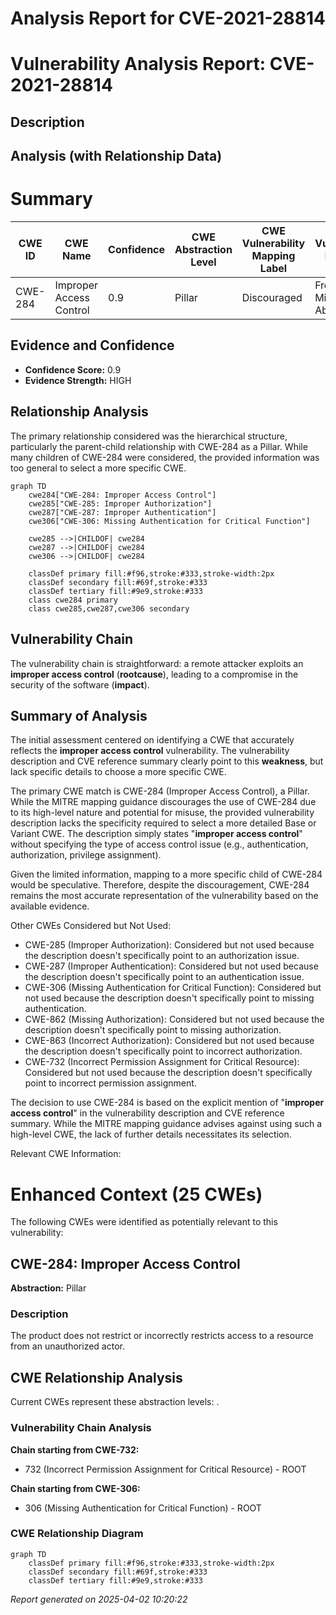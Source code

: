 # Analysis Report for CVE-2021-28814

# Vulnerability Analysis Report: CVE-2021-28814

## Description



## Analysis (with Relationship Data)

# Summary
| CWE ID | CWE Name | Confidence | CWE Abstraction Level | CWE Vulnerability Mapping Label | CWE-Vulnerability Mapping Notes |
|---|---|---|---|---|---|
| CWE-284 | Improper Access Control | 0.9 | Pillar | Discouraged | Frequent Misuse, Abstraction |

## Evidence and Confidence

*   **Confidence Score:** 0.9
*   **Evidence Strength:** HIGH

## Relationship Analysis
The primary relationship considered was the hierarchical structure, particularly the parent-child relationship with CWE-284 as a Pillar. While many children of CWE-284 were considered, the provided information was too general to select a more specific CWE.

```mermaid
graph TD
    cwe284["CWE-284: Improper Access Control"]
    cwe285["CWE-285: Improper Authorization"]
    cwe287["CWE-287: Improper Authentication"]
    cwe306["CWE-306: Missing Authentication for Critical Function"]
    
    cwe285 -->|CHILDOF| cwe284
    cwe287 -->|CHILDOF| cwe284
    cwe306 -->|CHILDOF| cwe284
    
    classDef primary fill:#f96,stroke:#333,stroke-width:2px
    classDef secondary fill:#69f,stroke:#333
    classDef tertiary fill:#9e9,stroke:#333
    class cwe284 primary
    class cwe285,cwe287,cwe306 secondary
```

## Vulnerability Chain
The vulnerability chain is straightforward: a remote attacker exploits an **improper access control** (**rootcause**), leading to a compromise in the security of the software (**impact**).

## Summary of Analysis
The initial assessment centered on identifying a CWE that accurately reflects the **improper access control** vulnerability. The vulnerability description and CVE reference summary clearly point to this **weakness**, but lack specific details to choose a more specific CWE.

The primary CWE match is CWE-284 (Improper Access Control), a Pillar. While the MITRE mapping guidance discourages the use of CWE-284 due to its high-level nature and potential for misuse, the provided vulnerability description lacks the specificity required to select a more detailed Base or Variant CWE. The description simply states "**improper access control**" without specifying the type of access control issue (e.g., authentication, authorization, privilege assignment).

Given the limited information, mapping to a more specific child of CWE-284 would be speculative. Therefore, despite the discouragement, CWE-284 remains the most accurate representation of the vulnerability based on the available evidence.

Other CWEs Considered but Not Used:
- CWE-285 (Improper Authorization): Considered but not used because the description doesn't specifically point to an authorization issue.
- CWE-287 (Improper Authentication): Considered but not used because the description doesn't specifically point to an authentication issue.
- CWE-306 (Missing Authentication for Critical Function): Considered but not used because the description doesn't specifically point to missing authentication.
- CWE-862 (Missing Authorization): Considered but not used because the description doesn't specifically point to missing authorization.
- CWE-863 (Incorrect Authorization): Considered but not used because the description doesn't specifically point to incorrect authorization.
- CWE-732 (Incorrect Permission Assignment for Critical Resource): Considered but not used because the description doesn't specifically point to incorrect permission assignment.

The decision to use CWE-284 is based on the explicit mention of "**improper access control**" in the vulnerability description and CVE reference summary. While the MITRE mapping guidance advises against using such a high-level CWE, the lack of further details necessitates its selection.

Relevant CWE Information:

# Enhanced Context (25 CWEs)
The following CWEs were identified as potentially relevant to this vulnerability:

## CWE-284: Improper Access Control
**Abstraction:** Pillar

### Description
The product does not restrict or incorrectly restricts access to a resource from an unauthorized actor.


## CWE Relationship Analysis

Current CWEs represent these abstraction levels: .


### Vulnerability Chain Analysis

**Chain starting from CWE-732:**
- 732 (Incorrect Permission Assignment for Critical Resource) - ROOT


**Chain starting from CWE-306:**
- 306 (Missing Authentication for Critical Function) - ROOT



### CWE Relationship Diagram

```mermaid
graph TD
    classDef primary fill:#f96,stroke:#333,stroke-width:2px
    classDef secondary fill:#69f,stroke:#333
    classDef tertiary fill:#9e9,stroke:#333
```



*Report generated on 2025-04-02 10:20:22*
